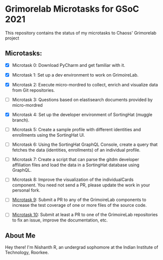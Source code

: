 # Grimorelab Microtasks for GSoC 2021

This repository contains the status of my microtasks to Chaoss' Grimorelab project

## Microtasks:
- [x] Microtask 0: Download PyCharm and get familiar with it.

- [x] Microtask 1: Set up a dev environment to work on GrimoireLab.

- [x] Microtask 2: Execute micro-mordred to collect, enrich and visualize data from Git repositories.

- [ ] Microtask 3: Questions based on elastisearch documents provided by micro-mordred

- [x] Microtask 4: Set up the developer environment of SortingHat (muggle branch).

- [ ] Microtask 5: Create a sample profile with different identities and enrollments using the SortingHat UI.

- [ ] Microtask 6: Using the SortingHat GraphQL Console, create a query that fetches the data (identities, enrollments) of an individual profile.

- [ ] Microtask 7: Create a script that can parse the gitdm developer affiliation files and load the data in a SortingHat database using GraphQL.

- [ ] Microtask 8: Improve the visualization of the individualCards component. You need not send a PR, please update the work in your personal fork.

- [ ] [Microtask 9](): Submit a PR to any of the GrimoireLab components to increase the test coverage of one or more files of the source code.

- [ ] [Microtask 10](): Submit at least a PR to one of the GrimoireLab repositories to fix an issue, improve the documentation, etc.

## About Me
Hey there!
I'm Nishanth R, an undergrad sophomore at the Indian Institute of Technology, Roorkee. 